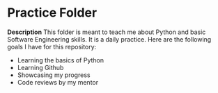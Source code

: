 # Practice Folder
**Description**
This folder is meant to teach me about Python and basic Software Engineering skills. It is a daily practice. Here are the following goals I have for this repository:

- Learning the basics of Python
- Learning Github
- Showcasing my progress
- Code reviews by my mentor

